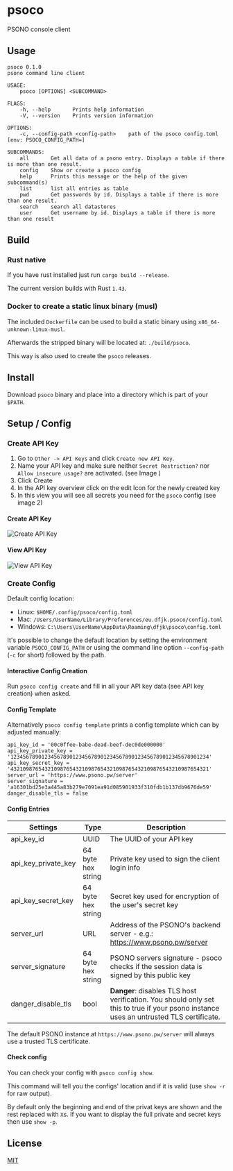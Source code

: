 # psoco

PSONO console client

## Usage

```
psoco 0.1.0
psono command line client

USAGE:
    psoco [OPTIONS] <SUBCOMMAND>

FLAGS:
    -h, --help       Prints help information
    -V, --version    Prints version information

OPTIONS:
    -c, --config-path <config-path>    path of the psoco config.toml [env: PSOCO_CONFIG_PATH=]

SUBCOMMANDS:
    all       Get all data of a psono entry. Displays a table if there is more than one result.
    config    Show or create a psoco config
    help      Prints this message or the help of the given subcommand(s)
    list      list all entries as table
    pwd       Get passwords by id. Displays a table if there is more than one result.
    search    search all datastores
    user      Get username by id. Displays a table if there is more than one result
```

## Build

### Rust native

If you have rust installed just run `cargo build --release`.

The current version builds with Rust `1.43`.

### Docker to create a static linux binary (musl)

The included `Dockerfile` can be used to build a static binary using `x86_64-unknown-linux-musl`.

Afterwards the stripped binary will be located at: `./build/psoco`.

This way is also used to create the `psoco` releases.

## Install

Download `psoco` binary and place into a directory which is part of your `$PATH`.

## Setup / Config

### Create API Key

1. Go to `Other -> API Keys` and click `Create new API Key`.
2. Name your API key and make sure neither `Secret Restriction?` nor `Allow insecure usage?` are activated. (see Image )
3. Click Create
4. In the API key overview click on the edit Icon for the newly created key
5. In this view you will see all secrets you need for the `psoco` config (see image 2)

#### Create API Key

![Create API Key](./images/create_api_key.png "Create API Key")

#### View API Key

![View API Key](./images/view_api_key_secrets.png "View API Key")

### Create Config

Default config location:

-   Linux: `$HOME/.config/psoco/config.toml`
-   Mac: `/Users/UserName/Library/Preferences/eu.dfjk.psoco/config.toml`
-   Windows: `C:\Users\UserName\AppData\Roaming\dfjk\psoco\config.toml`

It's possible to change the default location by setting the environment variable `PSOCO_CONFIG_PATH` or using the command line option `--config-path` (`-c` for short) followed by the path.

#### Interactive Config Creation

Run `psoco config create` and fill in all your API key data (see API key creation) when asked.

#### Config Template

Alternatively `psoco config template` prints a config template which can by adjusted manually:

```
api_key_id = '00c0ffee-babe-dead-beef-dec0de000000'
api_key_private_key = '1234567890123456789012345678901234567890123456789012345678901234'
api_key_secret_key = '4321098765432109876543210987654321098765432109876543210987654321'
server_url = 'https://www.psono.pw/server'
server_signature = 'a16301bd25e3a445a83b279e7091ea91d085901933f310fdb1b137db9676de59'
danger_disable_tls = false
```

#### Config Entries

| Settings            | Type               | Description                                                                                                                            |
| ------------------- | ------------------ | -------------------------------------------------------------------------------------------------------------------------------------- |
| api_key_id          | UUID               | The UUID of your API key                                                                                                               |
| api_key_private_key | 64 byte hex string | Private key used to sign the client login info                                                                                         |
| api_key_secret_key  | 64 byte hex string | Secret key used for encryption of the user's secret key                                                                                |
| server_url          | URL                | Address of the PSONO's backend server - e.g.: https://www.psono.pw/server                                                              |
| server_signature    | 64 byte hex string | PSONO servers signature - psoco checks if the session data is signed by this public key                                                |
| danger_disable_tls  | bool               | **Danger**: disables TLS host verification. You should only set this to true if your psono instance uses an untrusted TLS certificate. |

The default PSONO instance at `https://www.psono.pw/server` will always use a trusted TLS certificate.

#### Check config

You can check your config with `psoco config show`.

This command will tell you the configs' location and if it is valid (use `show -r` for raw output).

By default only the beginning and end of the privat keys are shown and the rest replaced with `X`s. If you want to display the full private and secret keys then use `show -p`.

## License

[MIT](https://opensource.org/licenses/MIT)
